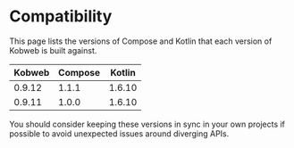 # Compatibility

This page lists the versions of Compose and Kotlin that each version of Kobweb is built against.

| Kobweb | Compose | Kotlin |
|--------|---------|--------|
| 0.9.12 | 1.1.1   | 1.6.10 |
| 0.9.11 | 1.0.0   | 1.6.10 |

You should consider keeping these versions in sync in your own projects if possible to avoid unexpected
issues around diverging APIs.
